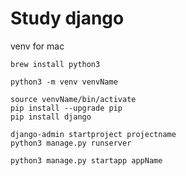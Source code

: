 # Study django
venv
for mac
```
brew install python3

python3 -m venv venvName

source venvName/bin/activate
pip install --upgrade pip
pip install django

django-admin startproject projectname
python3 manage.py runserver
```
```
python3 manage.py startapp appName
```

